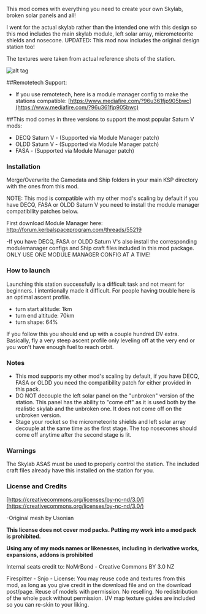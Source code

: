 This mod comes with everything you need to create your own Skylab, broken solar panels and all!

I went for the actual skylab rather than the intended one with this design so this mod includes the main skylab module, left solar array, micrometeorite shields and nosecone. 
UPDATED: This mod now includes the original design station too!

The textures were taken from actual reference shots of the station.

![alt tag](http://i.imgur.com/m31SoDU.png)

##Remotetech Support:
* If you use remotetech, here is a module manager config to make the stations compatible: [https://www.mediafire.com/?96u361fjp905bwc](https://www.mediafire.com/?96u361fjp905bwc)

##This mod comes in three versions to support the most popular Saturn V mods:
* DECQ Saturn V - (Supported via Module Manager patch)
* OLDD Saturn V - (Supported via Module Manager patch)
* FASA - (Supported via Module Manager patch)

### Installation
Merge/Overwrite the Gamedata and Ship folders in your main KSP directory with the ones from this mod.

NOTE: This mod is compatible with my other mod's scaling by default if you have DECQ, FASA or OLDD Saturn V you need to install the module manager compatibility patches below.


First download Module Manager here: http://forum.kerbalspaceprogram.com/threads/55219

-If you have DECQ, FASA or OLDD Saturn V's also install the corresponding modulemanager configs and Ship craft files included in this mod package. ONLY USE ONE MODULE MANAGER CONFIG AT A TIME!

### How to launch
Launching this station successfully is a difficult task and not meant for beginners. I intentionally made it difficult. For people having trouble here is an optimal ascent profile.

* turn start altitude: 1km
* turn end altitude: 70km
* turn shape: 64%

If you follow this you should end up with a couple hundred DV extra. Basically, fly a very steep ascent profile only leveling off at the very end or you won't have enough fuel to reach orbit.

### Notes

* This mod supports my other mod's scaling by default, if you have DECQ, FASA or OLDD you need the compatibility patch for either provided in this pack.
* DO NOT decouple the left solar panel on the "unbroken" version of the station. This panel has the ability to "come off" as it is used both by the realistic skylab and the unbroken one. It does not come off on the unbroken version.
* Stage your rocket so the micrometeorite shields and left solar array decouple at the same time as the first stage. The top nosecones should come off anytime after the second stage is lit.


### Warnings

The Skylab ASAS must be used to properly control the station. The included craft files already have this installed on the station for you.

### License and Credits

[https://creativecommons.org/licenses/by-nc-nd/3.0/](https://creativecommons.org/licenses/by-nc-nd/3.0/)

-Original mesh by Usonian

**This license does not cover mod packs. Putting my work into a mod pack is prohibited.**

**Using any of my mods names or likenesses, including in derivative works, expansions, addons is prohibited**

Internal seats credit to: NoMrBond - Creative Commons BY 3.0 NZ

Firespitter - Snjo - License: You may reuse code and textures from this mod, as long as you give credit in the download file and on the download post/page. Reuse of models with permission. No reselling. No redistribution of the whole pack without permission. UV map texture guides are included so you can re-skin to your liking. 
